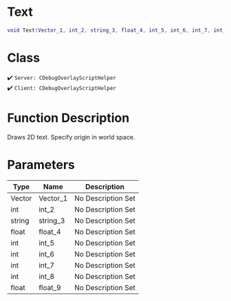 # Text
```lua
void Text(Vector_1, int_2, string_3, float_4, int_5, int_6, int_7, int_8, float_9)
```
# Class
✔️ `Server: CDebugOverlayScriptHelper`  
✔️ `Client: CDebugOverlayScriptHelper`  

# Function Description
Draws 2D text. Specify origin in world space.
# Parameters
Type|Name|Description
--|--|--
Vector|Vector_1|No Description Set
int|int_2|No Description Set
string|string_3|No Description Set
float|float_4|No Description Set
int|int_5|No Description Set
int|int_6|No Description Set
int|int_7|No Description Set
int|int_8|No Description Set
float|float_9|No Description Set
